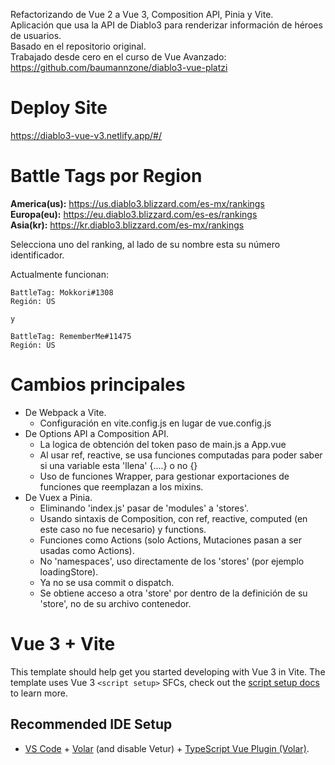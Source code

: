 Refactorizando de Vue 2 a Vue 3, Composition API, Pinia y Vite.  
Aplicación que usa la API de Diablo3 para renderizar información de héroes de usuarios.  
Basado en el repositorio original.  
Trabajado desde cero en el curso de Vue Avanzado: https://github.com/baumannzone/diablo3-vue-platzi

# Deploy Site
https://diablo3-vue-v3.netlify.app/#/

# Battle Tags por Region
**America(us):** https://us.diablo3.blizzard.com/es-mx/rankings  
**Europa(eu):** https://eu.diablo3.blizzard.com/es-es/rankings  
**Asia(kr):** https://kr.diablo3.blizzard.com/es-mx/rankings  

Selecciona uno del ranking, al lado de su nombre esta su número identificador.

Actualmente funcionan:

    BattleTag: Mokkori#1308
    Región: US

    y

    BattleTag: RememberMe#11475
    Región: US

# Cambios principales
- De Webpack a Vite.
  - Configuración en vite.config.js en lugar de vue.config.js
- De Options API a Composition API.
  - La logica de obtención  del token paso de main.js a App.vue
  - Al usar ref, reactive, se usa funciones computadas para poder saber si una variable esta 'llena' {....} o no {}
  - Uso de funciones Wrapper, para gestionar exportaciones de funciones que reemplazan a los mixins.
- De Vuex a Pinia.
  - Eliminando 'index.js' pasar de 'modules' a 'stores'.
  - Usando sintaxis de Composition, con ref, reactive, computed (en este caso no fue necesario) y functions.
  - Funciones como Actions (solo Actions, Mutaciones pasan a ser usadas como Actions).
  - No 'namespaces', uso directamente de los 'stores' (por ejemplo loadingStore).
  - Ya no se usa commit o dispatch.
  - Se obtiene acceso a otra 'store' por dentro de la definición de su 'store', no de su archivo contenedor.

# Vue 3 + Vite

This template should help get you started developing with Vue 3 in Vite. The template uses Vue 3 `<script setup>` SFCs, check out the [script setup docs](https://v3.vuejs.org/api/sfc-script-setup.html#sfc-script-setup) to learn more.

## Recommended IDE Setup

- [VS Code](https://code.visualstudio.com/) + [Volar](https://marketplace.visualstudio.com/items?itemName=Vue.volar) (and disable Vetur) + [TypeScript Vue Plugin (Volar)](https://marketplace.visualstudio.com/items?itemName=Vue.vscode-typescript-vue-plugin).
